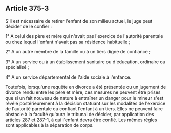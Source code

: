 Article 375-3
----
S'il est nécessaire de retirer l'enfant de son milieu actuel, le juge peut
décider de le confier :

1° A celui des père et mère qui n'avait pas l'exercice de l'autorité parentale
ou chez lequel l'enfant n'avait pas sa résidence habituelle ;

2° A un autre membre de la famille ou à un tiers digne de confiance ;

3° A un service ou à un établissement sanitaire ou d'éducation, ordinaire ou
spécialisé ;

4° A un service départemental de l'aide sociale à l'enfance.

Toutefois, lorsqu'une requête en divorce a été présentée ou un jugement de
divorce rendu entre les père et mère, ces mesures ne peuvent être prises que si
un fait nouveau de nature à entraîner un danger pour le mineur s'est révélé
postérieurement à la décision statuant sur les modalités de l'exercice de
l'autorité parentale ou confiant l'enfant à un tiers. Elles ne peuvent faire
obstacle à la faculté qu'aura le tribunal de décider, par application des
articles 287 et 287-1, à qui l'enfant devra être confié. Les mêmes règles sont
applicables à la séparation de corps.
